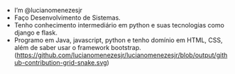 - I’m @lucianomenezesjr
- Faço Desenvolvimento de Sistemas.
- Tenho conhecimento intermediário em python e suas tecnologias como django e flask.
- Programo em Java, javascript, python e tenho domínio em HTML, CSS, além de saber usar o framework bootstrap.
(https://github.com/lucianomenezesjr/lucianomenezesjr/blob/output/github-contribution-grid-snake.svg)
